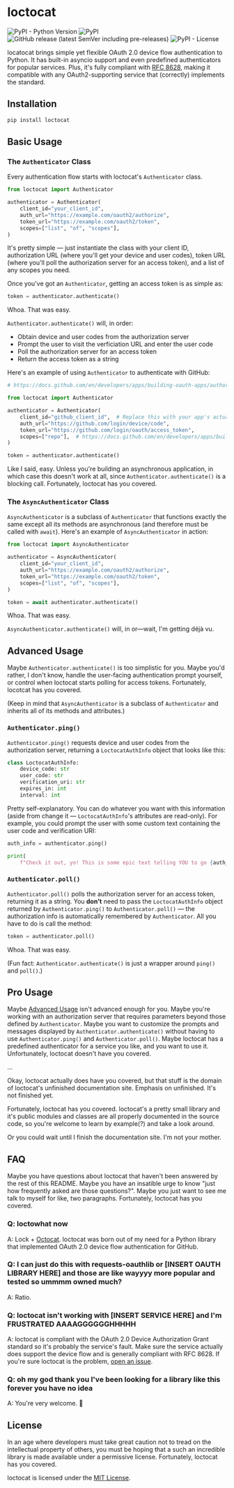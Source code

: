 # loctocat

![PyPI - Python Version](https://img.shields.io/pypi/pyversions/loctocat?logo=python&style=for-the-badge)
![PyPI](https://img.shields.io/pypi/v/loctocat?logo=pypi&style=for-the-badge)
![GitHub release (latest SemVer including pre-releases)](https://img.shields.io/github/v/release/celsiusnarhwal/loctocat?color=orange&include_prereleases&logo=github&style=for-the-badge)
![PyPI - License](https://img.shields.io/pypi/l/loctocat?color=03cb98&style=for-the-badge)

locatocat brings simple yet flexible OAuth 2.0 device flow authentication to Python. It has built-in asyncio support
and even predefined authenticators for popular services. Plus, it's fully compliant with
[RFC 8628](https://tools.ietf.org/html/rfc8628), making it compatible with any OAuth2-supporting service that
(correctly) implements the standard.

## Installation

```bash
pip install loctocat
```

## Basic Usage

### The `Authenticator` Class

Every authentication flow starts with loctocat's `Authenticator` class.

```python
from loctocat import Authenticator

authenticator = Authenticator(
    client_id="your_client_id",
    auth_url="https://example.com/oauth2/authorize",
    token_url="https://example.com/oauth2/token",
    scopes=["list", "of", "scopes"],
)
```

It's pretty simple — just instantiate the class with your client ID, authorization URL (where you'll get your device
and user codes), token URL (where you'll poll the authorization server for an access token), and a list of any scopes
you need.

Once you've got an `Authenticator`, getting an access token is as simple as:

```python
token = authenticator.authenticate()
```

Whoa. That was easy.

`Authenticator.authenticate()` will, in order:

- Obtain device and user codes from the authorization server
- Prompt the user to visit the verficiation URL and enter the user code
- Poll the authorization server for an access token
- Return the access token as a string

Here's an example of using `Authenticator` to authenticate with GitHub:

```python
# https://docs.github.com/en/developers/apps/building-oauth-apps/authorizing-oauth-apps#device-flow

from loctocat import Authenticator

authenticator = Authenticator(
    client_id="github_client_id",  # Replace this with your app's actual client ID, obviously.
    auth_url="https://github.com/login/device/code",
    token_url="https://github.com/login/oauth/access_token",
    scopes=["repo"],  # https://docs.github.com/en/developers/apps/building-oauth-apps/scopes-for-oauth-apps
)

token = authenticator.authenticate()
```

Like I said, easy. Unless you're building an asynchronous application, in which case this doesn't work at all, since
`Authenticator.authenticate()` is a blocking call. Fortunately, loctocat has you covered.

### The `AsyncAuthenticator` Class

`AsyncAuthenticator` is a subclass of `Authenticator` that functions exactly the same except all its methods are
asynchronous (and therefore must be called with `await`). Here's an example of `AsyncAuthenticator` in action:

```python
from loctocat import AsyncAuthenticator

authenticator = AsyncAuthenticator(
    client_id="your_client_id",
    auth_url="https://example.com/oauth2/authorize",
    token_url="https://example.com/oauth2/token",
    scopes=["list", "of", "scopes"],
)

token = await authenticator.authenticate()
```

Whoa. That was easy.

`AsyncAuthenticator.authenticate()` will, in or—wait, I'm getting déjà vu.

## Advanced Usage

Maybe `Authenticator.authenticate()` is too simplistic for you. Maybe you'd rather, I don't know,
handle the user-facing authentication prompt yourself, or control when loctocat starts polling for access tokens.
Fortunately, locotcat has you covered.

(Keep in mind that `AsyncAuthenticator` is a subclass of `Authenticator` and inherits all of its methods and
attributes.)

### `Authenticator.ping()`

`Authenticator.ping()` requests device and user codes from the authorization server, returning a `LoctocatAuthInfo`
object that looks like this:

```py
class LoctocatAuthInfo:
    device_code: str
    user_code: str
    verification_uri: str
    expires_in: int
    interval: int
```

Pretty self-explanatory. You can do whatever you want with this information (aside from change it
— `LoctocatAuthInfo`'s attributes are read-only). For example, you could prompt the user with some custom text
containing the user code and verification URI:

```python
auth_info = authenticator.ping()

print(
    f"Check it out, yo! This is some epic text telling YOU to go {auth_info.verification_uri} and enter {auth_info.user_code}! Swag!")
```

### `Authenticator.poll()`

`Authenticator.poll()` polls the authorization server for an access token, returning it as a string. You **don't**
need to pass the `LoctocatAuthInfo` object returned by `Authenticator.ping()` to `Authenticator.poll()` — the
authorization info is automatically remembered by `Authenticator`. All you have to do is call the method:

```python
token = authenticator.poll()
```

Whoa. That was easy.

(Fun fact: `Authenticator.authenticate()` is just a wrapper around `ping()` and `poll()`.)

## Pro Usage

Maybe [Advanced Usage](#advanced-usage) isn't advanced enough for you. Maybe you're working with an authorization
server that requires parameters beyond those defined by `Authenticator`. Maybe you want to customize the prompts and
messages displayed by `Authenticator.authenticate()` without having to use `Authenticator.ping()` and
`Authenticator.poll()`. Maybe loctocat has a predefined authenticator for a service you like, and you want to use it.
Unfortunately, loctocat doesn't have you covered.

...

Okay, loctocat actually does have you covered, but that stuff is the domain of loctocat's unfinished documentation
site. Emphasis on unfinished. It's not finished yet.

Fortunately, loctocat has you covered. loctocat's a pretty small library and it's public modules and classes are all
properly documented in the source code, so you're welcome to learn by example(?) and take a look around.

Or you could wait until I finish the documentation site. I'm not your mother.

## FAQ

Maybe you have questions about loctocat that haven't been answered by the rest of this README. Maybe you have an
insatible urge to know "just how frequently asked are those questions?". Maybe you just want to see me talk to
myself for like, two paragraphs. Fortunately, loctocat has you covered.

### Q: loctowhat now

A: Lock + [Octocat](https://octodex.github.com). loctocat was born out of my need for a Python library that implemented
OAuth 2.0 device flow authentication for GitHub.

### Q: I can just do this with requests-oauthlib or [INSERT OAUTH LIBRARY HERE] and those are like wayyyy more popular and tested so ummmm owned much?

A: Ratio.

### Q: loctocat isn't working with [INSERT SERVICE HERE] and I'm FRUSTRATED AAAAGGGGGGHHHHH

A: loctocat is compliant with the OAuth 2.0 Device Authorization Grant standard so it's probably the service's fault.
Make sure the service actually does support the device flow and is generally compliant with RFC 8628. If you're sure
loctocat is the problem, [open an issue](https://github.com/celsiusnarhwal/loctocat/issues/new).

### Q: oh my god thank you I've been looking for a library like this forever you have no idea

A: You're very welcome. 🙂

## License

In an age where developers must take great caution not to tread on the intellectual property of others, you must be
hoping that a such an incredible library is made available under a permissive license. Fortunately,
loctocat has you covered.

loctocat is licensed under the [MIT License](https://github.com/celsiusnarhwal/loctocat/blob/master/LICENSE.md).